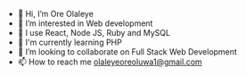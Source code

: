 - 👋 Hi, I’m Ore Olaleye
- 👀 I’m interested in Web development
- 🌱 I use React, Node JS, Ruby and MySQL
- 🌱 I'm currently learning PHP 
- 💞️ I’m looking to collaborate on Full Stack Web Development
- 📫 How to reach me olaleyeoreoluwa1@gmail.com

<!---
oreolaleye/oreolaleye is a ✨ special ✨ repository because its `README.md` (this file) appears on your GitHub profile.
You can click the Preview link to take a look at your changes.
--->
